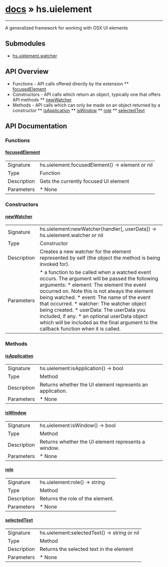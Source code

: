 # [docs](index.md) » hs.uielement
---

A generalized framework for working with OSX UI elements

## Submodules
 * [hs.uielement.watcher](hs.uielement.watcher.md)

## API Overview
* Functions - API calls offered directly by the extension
** [focusedElement](#focusedElement)
* Constructors - API calls which return an object, typically one that offers API methods
** [newWatcher](#newWatcher)
* Methods - API calls which can only be made on an object returned by a constructor
** [isApplication](#isApplication)
** [isWindow](#isWindow)
** [role](#role)
** [selectedText](#selectedText)

## API Documentation

### Functions

#### [focusedElement](#focusedElement)
| | |
|-|-|
| Signature   | hs.uielement.focusedElement() -> element or nil  |
| Type        | Function |
| Description | Gets the currently focused UI element |
| Parameters |  * None | | Returns |  * An `hs.uielement` object or nil if no object could be found | 
### Constructors

#### [newWatcher](#newWatcher)
| | |
|-|-|
| Signature   | hs.uielement:newWatcher(handler[, userData]) -> hs.uielement.watcher or nil  |
| Type        | Constructor |
| Description | Creates a new watcher for the element represented by self (the object the method is being invoked for). |
| Parameters |  * a function to be called when a watched event occurs.  The argument will be passed the following arguments:   * element: The element the event occurred on. Note this is not always the element being watched.   * event: The name of the event that occurred.   * watcher: The watcher object being created.   * userData: The userData you included, if any. * an optional userData object which will be included as the final argument to the callback function when it is called. | | Returns |  * An `hs.uielement.watcher` object, or `nil` if an error occurred | 
### Methods

#### [isApplication](#isApplication)
| | |
|-|-|
| Signature   | hs.uielement:isApplication() -> bool  |
| Type        | Method |
| Description | Returns whether the UI element represents an application. |
| Parameters |  * None | | Returns |  * A boolean, true if the UI element is an application | 
#### [isWindow](#isWindow)
| | |
|-|-|
| Signature   | hs.uielement:isWindow() -> bool  |
| Type        | Method |
| Description | Returns whether the UI element represents a window. |
| Parameters |  * None | | Returns |  * A boolean, true if the UI element is a window, otherwise false | 
#### [role](#role)
| | |
|-|-|
| Signature   | hs.uielement:role() -> string  |
| Type        | Method |
| Description | Returns the role of the element. |
| Parameters |  * None | | Returns |  * A string containing the role of the UI element | 
#### [selectedText](#selectedText)
| | |
|-|-|
| Signature   | hs.uielement:selectedText() -> string or nil  |
| Type        | Method |
| Description | Returns the selected text in the element |
| Parameters |  * None | | Returns |  * A string containing the selected text, or nil if none could be found | | Notes |  * Many applications (e.g. Safari, Mail, Firefox) do not implement the necessary accessibility features for this to work in their web views | 